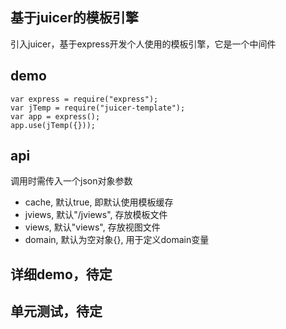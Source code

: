 ## 基于juicer的模板引擎
引入juicer，基于express开发个人使用的模板引擎，它是一个中间件

## demo
	
	var express = require("express");
	var jTemp = require("juicer-template");
	var app = express();
	app.use(jTemp({}));

## api
调用时需传入一个json对象参数
+ cache, 默认true, 即默认使用模板缓存
+ jviews, 默认"/jviews", 存放模板文件
+ views, 默认"views", 存放视图文件
+ domain, 默认为空对象{}, 用于定义domain变量

## 详细demo，待定

## 单元测试，待定